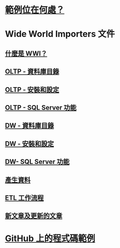 # [範例位在何處？](sql-samples-where-are.md)
# Wide World Importers 文件
## [什麼是 WWI？](wide-world-importers-what-is.md)
## [OLTP - 資料庫目錄](wide-world-importers-oltp-database-catalog.md)
## [OLTP - 安裝和設定](wide-world-importers-oltp-install-configure.md)
## [OLTP - SQL Server 功能](wide-world-importers-oltp-use-of-sql-server-features.md)

## [DW - 資料庫目錄](wide-world-importers-dw-database-catalog.md)
## [DW - 安裝和設定](wide-world-importers-dw-install-configure.md)
## [DW- SQL Server 功能](wide-world-importers-dw-use-of-sql-server-features.md)
## [產生資料](wide-world-importers-generate-data.md)
## [ETL 工作流程](wide-world-importers-perform-etl.md)

## [新文章及更新的文章](new-updated-samples.md) 
# [GitHub 上的程式碼範例](https://github.com/Microsoft/sql-server-samples/tree/master/samples)